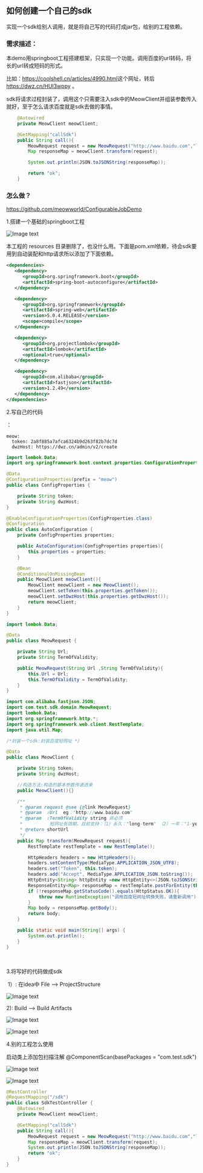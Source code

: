 ## 如何创建一个自己的sdk

实现一个sdk给别人调用，就是将自己写的代码打成jar包，给别的工程依赖。

### 需求描述：

​	本demo用springboot工程搭建框架，只实现一个功能。调用百度的url转码，将长的url转成短码的形式。

比如：<https://coolshell.cn/articles/4990.html>这个网址，转后 https://dwz.cn/HUI3wppy 。

sdk将请求过程封装了，调用这个只需要注入sdk中的MeowClient并组装参数传入就好，至于怎么请求百度就是sdk去做的事情。

```java
 	@Autowired
    private MeowClient meowClient;

    @GetMapping("callSdk")
    public String call(){
        MeowRequest request = new MeowRequest("http://www.baidu.com","long-term");
        Map responseMap = meowClient.transform(request);

        System.out.println(JSON.toJSONString(responseMap));

        return "ok";
    }
```

### 怎么做？

https://github.com/meowworld/ConfigurableJobDemo

1.搭建一个基础的springboot工程

![Image text](https://github.com/meowworld/ConfigurableJobDemo/blob/8570a175a8/picture/%E9%A1%B9%E7%9B%AE%E7%BB%93%E6%9E%84.png)

本工程的 resources 目录删除了，也没什么用。下面是pom.xml依赖，待会sdk要用到自动装配和http请求所以添加了下面依赖。

```xml
<dependencies>
   <dependency>
      <groupId>org.springframework.boot</groupId>
      <artifactId>spring-boot-autoconfigure</artifactId>
   </dependency>

   <dependency>
      <groupId>org.springframework</groupId>
      <artifactId>spring-web</artifactId>
      <version>5.0.4.RELEASE</version>
      <scope>compile</scope>
   </dependency>

   <dependency>
      <groupId>org.projectlombok</groupId>
      <artifactId>lombok</artifactId>
      <optional>true</optional>
   </dependency>

   <dependency>
      <groupId>com.alibaba</groupId>
      <artifactId>fastjson</artifactId>
      <version>1.2.49</version>
   </dependency>
</dependencies>
```

2.写自己的代码	

<!--代码说明 ConfigProperties ：比如A工程 有application.yml文件中，有下面的配置，这个类是读取 application.yml配置文件中的值-->：

```
meow:
  token: 2a8f885a7afca6324b9d263f82b7dc7d
  dwzHost: https://dwz.cn/admin/v2/create
```

```java
import lombok.Data;
import org.springframework.boot.context.properties.ConfigurationProperties;

@Data
@ConfigurationProperties(prefix = "meow")
public class ConfigProperties {

    private String token;
    private String dwzHost;
}
```

<!--这个类是在A工程容器中注入  MeowClient 并初始化一些值。-->

```java
@EnableConfigurationProperties(ConfigProperties.class)
@Configuration
public class AutoConfiguration {
    private ConfigProperties properties;

    public AutoConfiguration(ConfigProperties properties){
        this.properties = properties;
    }

    @Bean
    @ConditionalOnMissingBean
    public MeowClient meowClient(){
        MeowClient meowClient = new MeowClient();
        meowClient.setToken(this.properties.getToken());
        meowClient.setDwzHost(this.properties.getDwzHost());
        return meowClient;
    }
}
```

<!--这个是传入的参数对象：-->

```java
import lombok.Data;

@Data
public class MeowRequest {

    private String Url;
    private String TermOfValidity;

    public MeowRequest(String Url ,String TermOfValidity){
        this.Url = Url;
        this.TermOfValidity = TermOfValidity;
    }
}
```

<!--这个类就是请求百度的方法-->

```java
import com.alibaba.fastjson.JSON;
import com.test.sdk.domain.MeowRequest;
import lombok.Data;
import org.springframework.http.*;
import org.springframework.web.client.RestTemplate;
import java.util.Map;

/*封装一个sdk:封装百度短网址 */

@Data
public class MeowClient {

    private String token;
    private String dwzHost;

    //构造方法:构造的基本参数传递进来
    public MeowClient(){}

    /**
     * @param request @see {@link MeowRequest}
     * @param  :Url  eg："http://www.baidu.com"
     * @param  :TermOfValidity string 非必须    
     * 		    短网址有效期，目前支持：（1）永久："long-term" （2）一年："1-year"  eg: "long-term"
     * @return shortUrl
     */
    public Map transform(MeowRequest request){
        RestTemplate restTemplate = new RestTemplate();

        HttpHeaders headers = new HttpHeaders();
        headers.setContentType(MediaType.APPLICATION_JSON_UTF8);
        headers.set("Token", this.token);
        headers.add("Accept", MediaType.APPLICATION_JSON.toString());
        HttpEntity<String> httpEntity =new HttpEntity<>(JSON.toJSONString(request),headers);
        ResponseEntity<Map> responseMap = restTemplate.postForEntity(this.dwzHost, httpEntity, Map.class);
        if (!responseMap.getStatusCode().equals(HttpStatus.OK)){
            throw new RuntimeException("调用百度短网址转换失败，请重新调用");
        }
        Map body = responseMap.getBody();
        return body;
    }

    public static void main(String[] args) {
        System.out.println();
    }
}
```

​	<!--代码部分完成-->

3.将写好的代码做成sdk

​	1）: 在idea中 File --> ProjectStructure 

![Image text](https://github.com/meowworld/ConfigurableJobDemo/blob/8570a175a8/picture/%E5%B0%86%E4%BB%A3%E7%A0%81%E6%89%93%E5%8C%85.png)

2): Build --> Build Artifacts 

![Image text](https://github.com/meowworld/ConfigurableJobDemo/blob/8570a175a8/picture/build.png)


<!--这样sdk就OK啦-->

![Image text](https://github.com/meowworld/ConfigurableJobDemo/blob/8570a175a8/picture/ok.png)

4.别的工程怎么使用

启动类上添加包扫描注解 @ComponentScan(basePackages = "com.test.sdk")

![Image text](https://github.com/meowworld/ConfigurableJobDemo/blob/8570a175a8/picture/%E5%BC%95%E7%94%A8.png)


![Image text](https://github.com/meowworld/ConfigurableJobDemo/blob/8570a175a8/picture/A%E5%B7%A5%E7%A8%8Bpom%E5%BC%95%E5%85%A5.jpg)


<!--代码中使用sdk-->

```java
@RestController
@RequestMapping("/sdk")
public class SdkTestController {
    @Autowired
    private MeowClient meowClient;

    @GetMapping("callSdk")
    public String call(){
        MeowRequest request = new MeowRequest("http://www.baidu.com","long-term");
        Map responseMap = meowClient.transform(request);
        System.out.println(JSON.toJSONString(responseMap));
        return "ok";
    }
}
```

<!--Ending-->
